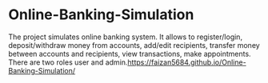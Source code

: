 # Online-Banking-Simulation
The project simulates online banking system. It allows to register/login, deposit/withdraw money from accounts, add/edit recipients, transfer money between accounts and recipients, view transactions, make appointments. There are two roles user and admin.https://faizan5684.github.io/Online-Banking-Simulation/
